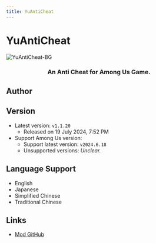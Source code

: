 ```yaml
---
title: YuAntiCheat
---
```

# YuAntiCheat <Badge type="tip" text="Functional Mod" />
![YuAntiCheat-BG](https://cn-sy1.rains3.com/xtremewave/YuAntiCheat.jpg)

<div align="center">
<h3>An Anti Cheat for Among Us Game.</h3>
</div>

<script setup>
import { VPTeamMembers } from 'vitepress/theme'

const members = [
  {
    avatar: 'https://cn-sy1.rains3.com/xtremewave/Yu.png',
    name: 'Yu',
    title: 'Developer',
    links: [
      { icon: 'github', link: 'https://github.com/Night-GUA' },
      { icon: 'discord', link: 'https://discord.gg/9Jy7gzPq' },
    ]
  }
]

</script>

## Author

<div align="center">
<VPTeamMembers size="small" :members="members" />
</div>

## Version
- Latest version: `v1.1.20`
  - Released on 19 July 2024, 7:52 PM
- Support Among Us version:
    - Support latest version: `v2024.6.18`
    - Unsupported versions: *Unclear.*

## Language Support
- English
- Japanese
- Simplified Chinese
- Traditional Chinese

## Links

- [Mod GitHub](https://github.com/Night-GUA/YuAntiCheat)